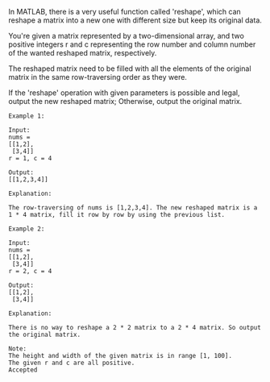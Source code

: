 In MATLAB, there is a very useful function called 'reshape', which can reshape a matrix into a new one with different size but keep its original data.

You're given a matrix represented by a two-dimensional array, and two positive integers r and c representing the row number and column number of the wanted reshaped matrix, respectively.

The reshaped matrix need to be filled with all the elements of the original matrix in the same row-traversing order as they were.

If the 'reshape' operation with given parameters is possible and legal, output the new reshaped matrix; Otherwise, output the original matrix.

```
Example 1:

Input: 
nums = 
[[1,2],
 [3,4]]
r = 1, c = 4

Output: 
[[1,2,3,4]]

Explanation:

The row-traversing of nums is [1,2,3,4]. The new reshaped matrix is a 1 * 4 matrix, fill it row by row by using the previous list.

Example 2:

Input: 
nums = 
[[1,2],
 [3,4]]
r = 2, c = 4

Output: 
[[1,2],
 [3,4]]
 
Explanation:

There is no way to reshape a 2 * 2 matrix to a 2 * 4 matrix. So output the original matrix.

Note:
The height and width of the given matrix is in range [1, 100].
The given r and c are all positive.
Accepted
```
